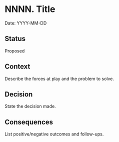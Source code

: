 # NNNN. Title

Date: YYYY-MM-DD

## Status
Proposed

## Context
Describe the forces at play and the problem to solve.

## Decision
State the decision made.

## Consequences
List positive/negative outcomes and follow-ups.

